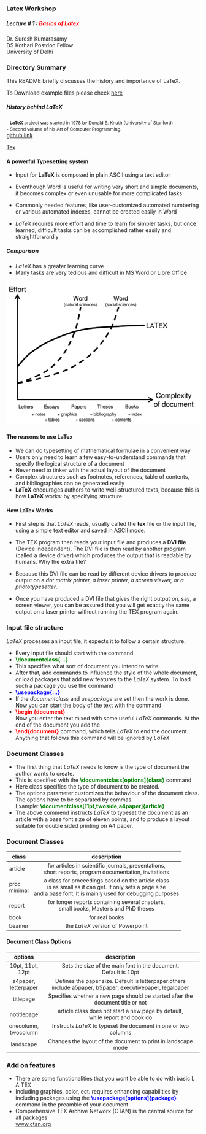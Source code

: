 ### Latex Workshop
##### Lecture \# 1 : <font color="red">Basics of Latex</font>
Dr. Suresh Kumarasamy <br>
DS Kothari Postdoc Fellow <br>
University of Delhi <br>

### Directory Summary

This README briefly discusses the history and importance of LaTeX.

To Download example files please check [here](https://github.com/prvn-pa/la-tut/releases)


##### History behind <b>LaTeX</b>



<small>
- <b>LaTeX</b> project was started in 1978 by Donald E. Knuth (University of Stanford) <br>
 </small>


<small>
- Second volume of his Art of Computer Programming. </small> <br>
<a href="https://github.com/djtrack16/thyme/blob/master/computer%20science/Donald.E.Knuth.The.Art.of.Computer.Programming.Volume.2.pdf">github link</a>

<a href="https://en.wikipedia.org/wiki/TeX">Tex</a>


#### A powerful Typesetting system


- Input for **LaTeX** is composed in plain ASCII using a text editor

-  Eventhough Word is useful for writing very short and simple documents, it becomes complex or even unusable for more complicated tasks

-  Commonly needed features, like user-customized automated numbering or various automated indexes, cannot be created easily in Word 


- *LaTeX* requires more effort and time to learn for simpler tasks, but once learned, difficult tasks can be accomplished rather easily and straightforwardly

##### Comparison 
- *LaTeX* has a greater learning curve 
- Many tasks are very tedious and difficult in MS Word or Libre Office
<img src="slide/compare.jpg">

#### The reasons to use LaTex


- We can do typesetting of mathematical formulae in a convenient way
- Users only need to learn a few easy-to-understand commands that specify the logical structure of a document 
- Never need to tinker with the actual layout of the document 
- Complex structures such as footnotes, references, table of contents, and bibliographies can be generated easily
-  **LaTeX** encourages authors to write well-structured texts, because this is how **LaTeX** works: by specifying structure



#### How LaTex Works 

- First step is that *LaTeX* reads, usually called the **tex** file or the input file, using a simple text editor and saved in ASCII mode.

- The TEX program then reads your input file and produces a **DVI file** (Device Independent). The DVI file is then read by another program (called a device driver) which produces the output that is readable by humans. Why the extra file? 

- Because this DVI file can be read by different device drivers to produce output on a *dot matrix printer, a laser printer, a screen viewer, or a phototypesetter*.

- Once you have produced a DVI file that gives the right output on, say, a screen viewer, you can be assured that you will get exactly the same output on a laser printer without running the TEX program again.

### Input file structure

*LaTeX* processes an input file, it expects it to follow a certain structure.
- Every input file should start with the command <br>
- <font color="green"> **\documentclass{...}** </font><br>
- This specifies what sort of document you intend to write. 
- After that, add commands to influence the style of the whole document, or load packages that add new features to the *LaTeX* system. To load such a package you use the command <br>
- <font color="blue"> **\usepackage{...}** </font>
- If the *documentclass* and *usepackage* are set then the work is done. Now you can start the body of the text with the command <br>
- <font color="red"> **\begin {document}** </font> <br>
     Now you enter the text mixed with some useful *LaTeX* commands. At the end of the document you add the
- <font color="red"> **\end{document}** </font> command, which tells *LaTeX* to end the document. Anything that follows this command will be ignored by *LaTeX*

### Document Classes

- The first thing that *LaTeX* needs to know is the type of document the author wants to create. 
- This is specified with the <font color="green"> **\documentclass[options]{class}** </font> command
- Here class specifies the type of document to be created. 
- The options parameter customizes the behaviour of the document class. The options have to be separated by commas. <br>
Example: <font color="green"> **\documentclass[11pt,twoside,a4paper]{article}** </font>
- The above commend instructs *LaTeX* to typeset the document as an article with a base font size of eleven points, and to produce a layout suitable for double sided printing on A4 paper. 

### Document Classes

| class 	| description 	|
|-	|:-:	|
| article 	| for articles in scientific journals, presentations,<br>short reports, program documentation, invitations 	|
| proc<br>minimal 	| a class for proceedings based on the article class<br>is as small as it can get. It only sets a page size<br>and a base font. It is mainly used for debugging purposes 	|
| report 	| for longer reports containing several chapters,<br>small books, Master’s and PhD theses 	|
| book 	| for real books 	|
| beamer 	| the *LaTeX* version of Powerpoint 	|

#### Document Class Options

| options 	| description 	|
|:-:	|:-:	|
| 10pt, 11pt,<br>12pt 	| Sets the size of the main font in the document.<br>Default is 10pt 	|
| a4paper,<br>letterpaper 	| Defines the paper size. Default is letterpaper.others<br>include a5paper, b5paper, executivepaper, legalpaper 	|
| titlepage 	| Specifies whether a new page should be started after the<br>document title or not 	|
| notitlepage 	| article class does not start a new page by default,<br>while report and book do 	|
| onecolumn,<br>twocolumn 	| Instructs *LaTeX* to typeset the document in one or two columns 	|
| landscape 	| Changes the layout of the document to print in landscape mode 	|

### Add on features

- There are some functionalities that you wont be able to do with basic L A TEX 
- Including graphics, color, ect. requires enhancing capabilities by including packages using the  <font color="blue"> **\usepackage[options]{package}** </font> command in the preamble of your document 
- Comprehensive TEX Archive Network (CTAN) is the central source for all packages  
www.ctan.org 
   
